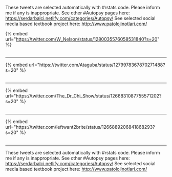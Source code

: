 

These tweets are selected automatically with #rstats code. Please inform me if any is inappropriate.
See other #Autopsy pages here: https://serdarbalci.netlify.com/categories/Autopsy/ 
See selected social media based textbook project here: http://www.patolojinotlari.com/

{% embed url="https://twitter.com/W_Nelson/status/1280035576058531840?s=20" %}<br>
<br>
<hr>
{% embed url="https://twitter.com/Ataguba/status/1279978367870271488?s=20" %}<br>
<br>
<hr>
{% embed url="https://twitter.com/The_Dr_Chi_Show/status/1266831087755571202?s=20" %}<br>
<br>
<hr>
{% embed url="https://twitter.com/leftwant2brite/status/1266889206841868293?s=20" %}<br>
<br>
<hr>


These tweets are selected automatically with #rstats code. Please inform me if any is inappropriate.
See other #Autopsy pages here: https://serdarbalci.netlify.com/categories/Autopsy/ 
See selected social media based textbook project here: http://www.patolojinotlari.com/
